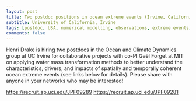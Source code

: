 ```yaml
---
layout: post
title: Two postdoc positions in ocean extreme events (Irvine, California)
subtitle: University of California, Irvine
tags: [postdoc, USA, numerical modelling, observations, extreme events]
comments: false
---
```

Henri Drake is hiring two postdocs in the Ocean and Climate Dynamics group at UC Irvine for collaborative projects with co-PI Gaël Forget at MIT on applying water mass transformation methods to better understand the characteristics, drivers, and impacts of spatially and temporally coherent ocean extreme events (see links below for details). Please share with anyone in your networks who may be interested!

https://recruit.ap.uci.edu/JPF09289
https://recruit.ap.uci.edu/JPF09281
